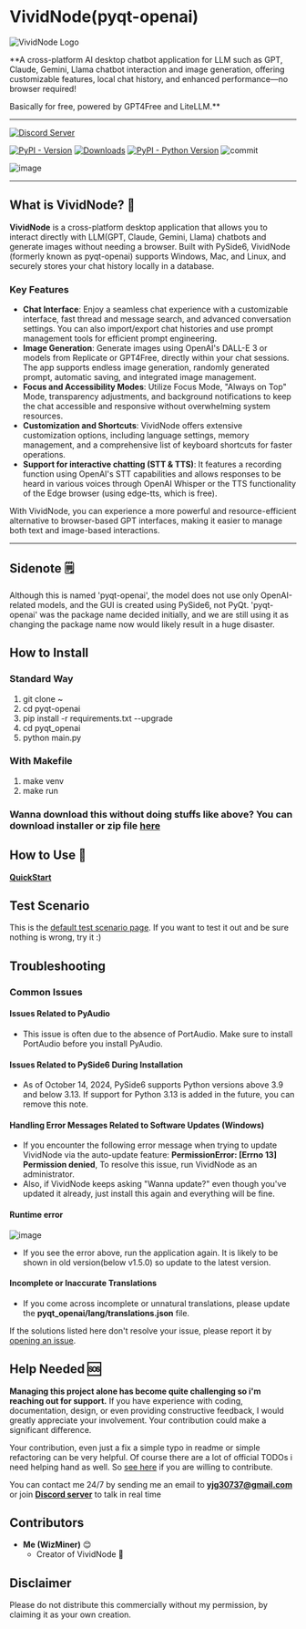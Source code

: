# VividNode(pyqt-openai)

![VividNode Logo](https://github.com/user-attachments/assets/ab169535-8af0-40c7-848d-59a7e5e4b304)

**A cross-platform AI desktop chatbot application for LLM such as GPT, Claude, Gemini, Llama chatbot interaction and image generation, offering customizable features, local chat history, and enhanced performance—no browser required!

Basically for free, powered by GPT4Free and LiteLLM.**

---

[![Discord Server](https://dcbadge.vercel.app/api/server/cHekprskVE)](https://discord.gg/cHekprskVE)

  [![PyPI - Version](https://img.shields.io/pypi/v/pyqt-openai?logo=pypi&logoColor=white)](https://pypi.org/project/pyqt-openai/) [![Downloads](https://static.pepy.tech/badge/pyqt-openai)](https://pepy.tech/project/pyqt-openai) [![PyPI - Python Version](https://img.shields.io/pypi/pyversions/pyqt-openai?logo=python&logoColor=gold)](https://pypi.org/project/pyqt-openai/) ![commit](https://img.shields.io/github/commit-activity/w/yjg30737/pyqt-openai)
</div>

![image](https://github.com/user-attachments/assets/9f5f2ca0-b191-4655-b671-ae0834e1a0b1)

---

## What is VividNode? 🤔

**VividNode** is a cross-platform desktop application that allows you to interact directly with LLM(GPT, Claude, Gemini, Llama) chatbots and generate images without needing a browser. Built with PySide6, VividNode (formerly known as pyqt-openai) supports Windows, Mac, and Linux, and securely stores your chat history locally in a database.

### Key Features

- **Chat Interface**: Enjoy a seamless chat experience with a customizable interface, fast thread and message search, and advanced conversation settings. You can also import/export chat histories and use prompt management tools for efficient prompt engineering.
- **Image Generation**: Generate images using OpenAI's DALL-E 3 or models from Replicate or GPT4Free, directly within your chat sessions. The app supports endless image generation, randomly generated prompt, automatic saving, and integrated image management.
- **Focus and Accessibility Modes**: Utilize Focus Mode, "Always on Top" Mode, transparency adjustments, and background notifications to keep the chat accessible and responsive without overwhelming system resources.
- **Customization and Shortcuts**: VividNode offers extensive customization options, including language settings, memory management, and a comprehensive list of keyboard shortcuts for faster operations.
- **Support for interactive chatting (STT & TTS)**: It features a recording function using OpenAI's STT capabilities and allows responses to be heard in various voices through OpenAI Whisper or the TTS functionality of the Edge browser (using edge-tts, which is free).

With VividNode, you can experience a more powerful and resource-efficient alternative to browser-based GPT interfaces, making it easier to manage both text and image-based interactions.

---

## Sidenote 🗒️

Although this is named 'pyqt-openai', the model does not use only OpenAI-related models, and the GUI is created using PySide6, not PyQt. 'pyqt-openai' was the package name decided initially, and we are still using it as changing the package name now would likely result in a huge disaster.

## How to Install

### Standard Way

1. git clone ~
2. cd pyqt-openai
3. pip install -r requirements.txt --upgrade
4. cd pyqt_openai
5. python main.py

### With Makefile

1. make venv
2. make run

### Wanna download this without doing stuffs like above? You can download installer or zip file [here](https://github.com/yjg30737/pyqt-openai/releases)

## How to Use 🧐

**[QuickStart](https://medium.com/@yjg30737/what-is-vividnode-how-to-use-it-4d8a9269a3c0)**

## Test Scenario

This is the [default test scenario page](https://github.com/yjg30737/pyqt-openai/wiki/Test-Scenario). If you want to test it out and be sure nothing is wrong, try it :)

## Troubleshooting

### Common Issues

#### Issues Related to PyAudio

- This issue is often due to the absence of PortAudio. Make sure to install PortAudio before you install PyAudio.

#### Issues Related to PySide6 During Installation

- As of October 14, 2024, PySide6 supports Python versions above 3.9 and below 3.13. If support for Python 3.13 is added in the future, you can remove this note.

#### Handling Error Messages Related to Software Updates (Windows)

- If you encounter the following error message when trying to update VividNode via the auto-update feature: **PermissionError: [Errno 13] Permission denied**, To resolve this issue, run VividNode as an administrator.
- Also, if VividNode keeps asking "Wanna update?" even though you've updated it already, just install this again and everything will be fine.

#### Runtime error

![image](https://github.com/user-attachments/assets/f53b44bb-1572-48ce-a9a0-a5da2b338d09)

- If you see the error above, run the application again. It is likely to be shown in old version(below v1.5.0) so update to the latest version.

#### Incomplete or Inaccurate Translations

- If you come across incomplete or unnatural translations, please update the **pyqt_openai/lang/translations.json** file.

If the solutions listed here don't resolve your issue, please report it by [opening an issue](https://github.com/yjg30737/pyqt-openai/issues).

## Help Needed 🆘

**Managing this project alone has become quite challenging so i'm reaching out for support.**
If you have experience with coding, documentation, design, or even providing constructive feedback, I would greatly appreciate your involvement. Your contribution could make a significant difference.

Your contribution, even just a fix a simple typo in readme or simple refactoring can be very helpful. Of course there are a lot of official TODOs i need helping hand as well. So [see here](https://github.com/yjg30737/pyqt-openai/blob/main/CONTRIBUTING.md) if you are willing to contribute.

You can contact me 24/7 by sending me an email to **<yjg30737@gmail.com>** or join [**Discord server**](https://discord.gg/cHekprskVE) to talk in real time

## Contributors

- **Me (WizMiner)** 😊
  - Creator of VividNode 🐐

## Disclaimer

Please do not distribute this commercially without my permission, by claiming it as your own creation.
